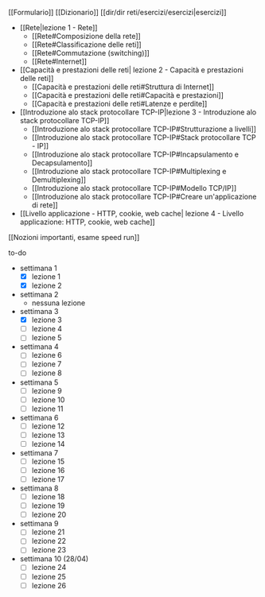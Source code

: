 [[Formulario]]
[[Dizionario]]
[[dir/dir reti/esercizi/esercizi|esercizi]]
- [[Rete|lezione 1 - Rete]]
	- [[Rete#Composizione della rete]]
	- [[Rete#Classificazione delle reti]]
	- [[Rete#Commutazione (switching)]]
	- [[Rete#Internet]]
- [[Capacità e prestazioni delle reti| lezione 2 - Capacità e prestazioni delle reti]] 
	- [[Capacità e prestazioni delle reti#Struttura di Internet]]
	- [[Capacità e prestazioni delle reti#Capacità e prestazioni]]
	- [[Capacità e prestazioni delle reti#Latenze e perdite]]
- [[Introduzione alo stack protocollare TCP-IP|lezione 3 - Introduzione alo stack protocollare TCP-IP]]
	- [[Introduzione alo stack protocollare TCP-IP#Strutturazione a livelli]]
	- [[Introduzione alo stack protocollare TCP-IP#Stack protocollare TCP - IP]] 
	- [[Introduzione alo stack protocollare TCP-IP#Incapsulamento e Decapsulamento]]
	- [[Introduzione alo stack protocollare TCP-IP#Multiplexing e Demultiplexing]]
	- [[Introduzione alo stack protocollare TCP-IP#Modello TCP/IP]]
	- [[Introduzione alo stack protocollare TCP-IP#Creare un'applicazione di rete]]
- [[Livello applicazione - HTTP, cookie, web cache| lezione 4 - Livello applicazione: HTTP, cookie, web cache]]


[[Nozioni importanti, esame speed run]]

to-do
- settimana 1
	- [x] lezione 1
	- [x] lezione 2
- settimana 2
	- nessuna lezione
- settimana 3
	- [x] lezione 3 
	- [ ] lezione 4
	- [ ] lezione 5
- settimana 4
	- [ ] lezione 6
	- [ ] lezione 7
	- [ ] lezione 8
- settimana 5
	- [ ] lezione 9
	- [ ] lezione 10
	- [ ] lezione 11
- settimana 6
	- [ ] lezione 12
	- [ ] lezione 13
	- [ ] lezione 14
- settimana 7
	- [ ] lezione 15
	- [ ] lezione 16
	- [ ] lezione 17
- settimana 8
	- [ ] lezione 18
	- [ ] lezione 19
	- [ ] lezione 20
- settimana 9
	- [ ] lezione 21
	- [ ] lezione 22
	- [ ] lezione 23
- settimana 10 (28/04)
	- [ ] lezione 24
	- [ ] lezione 25
	- [ ] lezione 26
